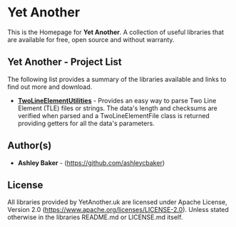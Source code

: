 ---
---

# Yet Another
This is the Homepage for **Yet Another**. A collection of useful libraries that are available for free, open source and without warranty.

## Yet Another - Project List
The following list provides a summary of the libraries available and links to find out more and download.

*  [**TwoLineElementUtilities**](https://github.com/yetanother-uk/TwoLineElementUtilities) - Provides an easy way to parse Two Line Element (TLE) files or strings. The data's length and checksums are verified when parsed and a TwoLineElementFile class is returned providing getters for all the data's parameters.

## Author(s)
* **Ashley Baker** - (https://github.com/ashleycbaker)

## License
All libraries provided by YetAnother.uk are licensed under Apache License, Version 2.0 (https://www.apache.org/licenses/LICENSE-2.0). Unless stated otherwise in the libraries README.md or LICENSE.md itself.